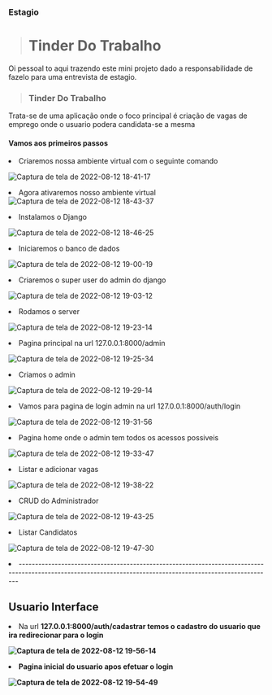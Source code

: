 
<h3>Estagio </h3>

> <h1>Tinder Do Trabalho</h1>

Oi pessoal to aqui trazendo este mini projeto dado a responsabilidade de fazelo para uma entrevista de estagio.

><h3>Tinder Do Trabalho</h3>

Trata-se de uma aplicação onde o foco principal é criação de vagas de emprego onde o usuario podera candidata-se a mesma

<h4>Vamos aos primeiros passos</h4>


  <li>Criaremos nossa ambiente virtual com o seguinte comando</li>
  
![Captura de tela de 2022-08-12 18-41-17](https://user-images.githubusercontent.com/101416192/184448525-be7f047a-430c-479e-8b58-4b3c7e8c192a.png)

  <li>Agora ativaremos nosso ambiente virtual</li
  
![Captura de tela de 2022-08-12 18-43-37](https://user-images.githubusercontent.com/101416192/184448762-7206cb61-cdcf-4eec-8b4d-cc0ab143e865.png)

  <li> Instalamos o Django</li>
  
![Captura de tela de 2022-08-12 18-46-25](https://user-images.githubusercontent.com/101416192/184449068-08fec008-83e8-4cf0-ac1c-33ef24a033c8.png)

  <li>Iniciaremos o banco de dados</li>
  
![Captura de tela de 2022-08-12 19-00-19](https://user-images.githubusercontent.com/101416192/184450256-c8055147-885d-4cb9-8107-8d8e01c03481.png)

  <li>Criaremos o super user do admin do django</li>
  
![Captura de tela de 2022-08-12 19-03-12](https://user-images.githubusercontent.com/101416192/184450570-94ddf519-8d7f-4ca5-9535-fef673596da9.png)

  <li>Rodamos o server</li>
  
![Captura de tela de 2022-08-12 19-23-14](https://user-images.githubusercontent.com/101416192/184452185-e16adf70-3322-4475-883e-d8887fc8a792.png)

   <li>Pagina principal na url 127.0.0.1:8000/admin</li>
  
 ![Captura de tela de 2022-08-12 19-25-34](https://user-images.githubusercontent.com/101416192/184452500-73255c03-c8b5-490f-8976-36c02af62b3b.png)

   <li>Criamos o admin </li>
  
 ![Captura de tela de 2022-08-12 19-29-14](https://user-images.githubusercontent.com/101416192/184452643-8c1ad6f3-10c3-4361-86d8-b223a6027c36.png)
 
   <li>Vamos para pagina de login admin na url 127.0.0.1:8000/auth/login</li>
   
 ![Captura de tela de 2022-08-12 19-31-56](https://user-images.githubusercontent.com/101416192/184452877-244e89f9-dd17-4c57-bf21-a2002c5874ff.png)
 
   <li>Pagina home onde o admin tem todos os acessos possiveis</li>
  
 ![Captura de tela de 2022-08-12 19-33-47](https://user-images.githubusercontent.com/101416192/184453015-57d5ac9f-ddbb-4728-8549-9a041099c55c.png)
 
   <li>Listar e adicionar vagas</li>
   
 ![Captura de tela de 2022-08-12 19-38-22](https://user-images.githubusercontent.com/101416192/184453334-9d9df12b-1ea5-4e54-b8e0-ecf53c5eaa71.png)
 
   <li>CRUD do Administrador</li>
   
 ![Captura de tela de 2022-08-12 19-43-25](https://user-images.githubusercontent.com/101416192/184453713-8883e563-dc47-4d29-ba23-16f9feedf893.png)
 
  <li>Listar Candidatos</li>
  
 ![Captura de tela de 2022-08-12 19-47-30](https://user-images.githubusercontent.com/101416192/184454039-110f504d-9395-4a73-a10a-87ffe09fa928.png)
 
  <li>------------------------------------------------------------------------------------------------------------------------------------------------------------</li>

<h2>Usuario Interface</h2>

  <li>Na url <b>127.0.0.1:8000/auth/cadastrar<b> temos o cadastro do usuario que ira redirecionar para o login</li>

![Captura de tela de 2022-08-12 19-56-14](https://user-images.githubusercontent.com/101416192/184454617-e8666d55-46f9-4783-a9cf-b33774e9e273.png)
  
  <li>Pagina inicial do usuario apos efetuar o login </li>
  
![Captura de tela de 2022-08-12 19-54-49](https://user-images.githubusercontent.com/101416192/184454519-e3b520da-892a-433d-ab65-5e778fdc326f.png)

  


  

